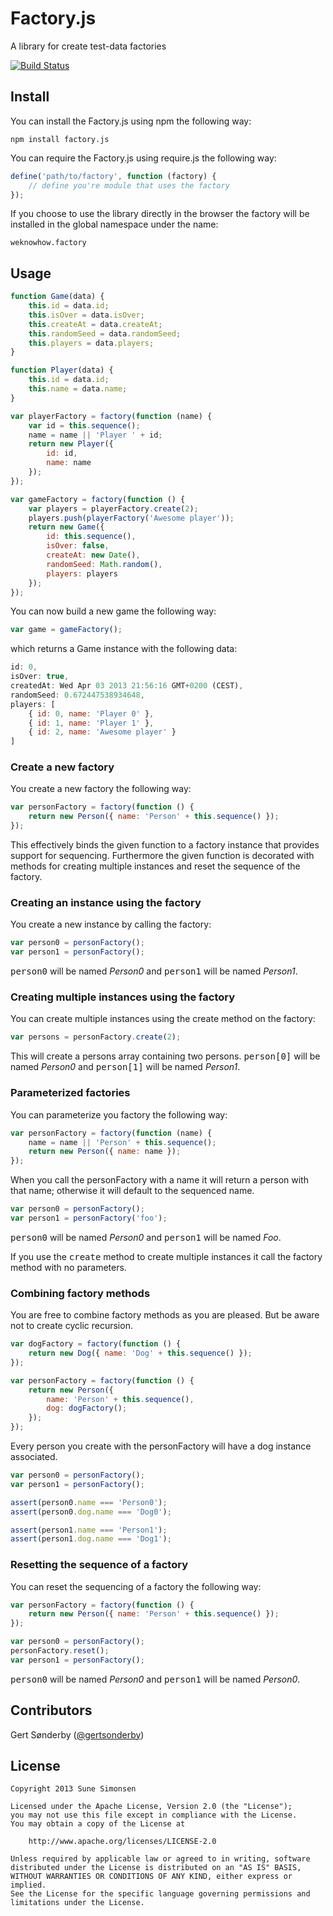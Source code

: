# Factory.js

A library for create test-data factories

[![Build Status](https://travis-ci.org/sunesimonsen/factory.js.png?branch=master)](https://travis-ci.org/sunesimonsen/factory.js)

## Install

You can install the Factory.js using npm the following way:

    npm install factory.js

You can require the Factory.js using require.js the following way:
``` js
define('path/to/factory', function (factory) {
    // define you're module that uses the factory
});
```

If you choose to use the library directly in the browser the factory
will be installed in the global namespace under the name:

    weknowhow.factory

## Usage

``` js
function Game(data) {
    this.id = data.id;
    this.isOver = data.isOver;
    this.createAt = data.createAt;
    this.randomSeed = data.randomSeed;
    this.players = data.players;
}

function Player(data) {
    this.id = data.id;
    this.name = data.name;
}

var playerFactory = factory(function (name) {
    var id = this.sequence();
    name = name || 'Player ' + id;
    return new Player({
        id: id,
        name: name
    });
});

var gameFactory = factory(function () {
    var players = playerFactory.create(2);
    players.push(playerFactory('Awesome player'));
    return new Game({
        id: this.sequence(),
        isOver: false,
        createAt: new Date(),
        randomSeed: Math.random(),
        players: players
    });
});
```

You can now build a new game the following way:

``` js
var game = gameFactory();
```

which returns a Game instance with the following data:

``` js
id: 0,
isOver: true,
createdAt: Wed Apr 03 2013 21:56:16 GMT+0200 (CEST),
randomSeed: 0.672447538934648,
players: [
    { id: 0, name: 'Player 0' },
    { id: 1, name: 'Player 1' },
    { id: 2, name: 'Awesome player' }
]
```
    
### Create a new factory

You create a new factory the following way: 

``` js
var personFactory = factory(function () {
    return new Person({ name: 'Person' + this.sequence() });
});
```

This effectively binds the given function to a factory instance that
provides support for sequencing. Furthermore the given function is
decorated with methods for creating multiple instances and reset the
sequence of the factory.

### Creating an instance using the factory

You create a new instance by calling the factory:

``` js
var person0 = personFactory();
var person1 = personFactory();
```

<tt>person0</tt> will be named <i>Person0</i> and <tt>person1</tt> will
be named <i>Person1</i>.

### Creating multiple instances using the factory

You can create multiple instances using the create method on the factory:

``` js
var persons = personFactory.create(2);
```

This will create a persons array containing two persons.
<tt>person[0]</tt> will be named <i>Person0</i> and <tt>person[1]</tt>
will be named <i>Person1</i>.

### Parameterized factories

You can parameterize you factory the following way:

``` js
var personFactory = factory(function (name) {
    name = name || 'Person' + this.sequence();
    return new Person({ name: name });
});
```

When you call the personFactory with a name it will return a person
with that name; otherwise it will default to the sequenced name.

``` js
var person0 = personFactory();
var person1 = personFactory('foo');
```

<tt>person0</tt> will be named <i>Person0</i> and <tt>person1</tt> will
be named <i>Foo</i>.

If you use the <tt>create</tt> method to create multiple instances it
call the factory method with no parameters.

### Combining factory methods

You are free to combine factory methods as you are pleased. But be
aware not to create cyclic recursion.
    
``` js
var dogFactory = factory(function () {
    return new Dog({ name: 'Dog' + this.sequence() });
});

var personFactory = factory(function () {
    return new Person({ 
        name: 'Person' + this.sequence(), 
        dog: dogFactory();
    });
});
```
    
Every person you create with the personFactory will have a dog
instance associated.

``` js
var person0 = personFactory();
var person1 = personFactory();

assert(person0.name === 'Person0');
assert(person0.dog.name === 'Dog0');

assert(person1.name === 'Person1');
assert(person1.dog.name === 'Dog1');
```

### Resetting the sequence of a factory

You can reset the sequencing of a factory the following way:

``` js
var personFactory = factory(function () {
    return new Person({ name: 'Person' + this.sequence() });
});

var person0 = personFactory();
personFactory.reset();
var person1 = personFactory();
```

<tt>person0</tt> will be named <i>Person0</i> and <tt>person1</tt>
will be named <i>Person0</i>.

## Contributors

Gert Sønderby ([@gertsonderby](https://github.com/gertsonderby/))

## License

    Copyright 2013 Sune Simonsen

    Licensed under the Apache License, Version 2.0 (the "License");
    you may not use this file except in compliance with the License.
    You may obtain a copy of the License at

        http://www.apache.org/licenses/LICENSE-2.0

    Unless required by applicable law or agreed to in writing, software
    distributed under the License is distributed on an "AS IS" BASIS,
    WITHOUT WARRANTIES OR CONDITIONS OF ANY KIND, either express or implied.
    See the License for the specific language governing permissions and
    limitations under the License.
